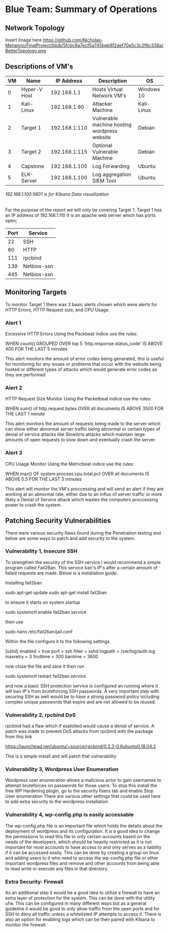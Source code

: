 # Blue Team: Summary of Operations

## Network Topology

Insert Image here
https://github.com/Nicholas-Menanno/FinalProject/blob/5fcbc8a7ecf5a745beb8f2aef70e5c3c2f6c338a/BetterTopology.png

## Descriptions of VM's

| VM 	| Name         	| IP Address    	| Description                                  	| OS         	|
|----	|--------------	|---------------	|----------------------------------------------	|------------	|
| 0  	| Hyper-V Host 	| 192.168.1.1   	| Hosts Virtual Network VM's                   	| Windows 10 	|
| 1  	| Kali-Linux   	| 192.168.1.90  	| Attacker Machine                             	| Kali-Linux 	|
| 2  	| Target 1     	| 192.168.1.110 	| Vulnerable machine hosting wordpress website 	| Debian     	|
| 3  	| Target 2     	| 192.168.1.115 	| Optional Vulnerable Machine                  	| Debian     	|
| 4  	| Capstone     	| 192.168.1.105 	| Log Forwarding                               	| Ubuntu     	|
| 5  	| ELK-Server   	| 192.168.1.100 	| Log aggregation SIEM Tool                    	| Ubuntu     	|

###### 192.168.1.100:5601 is for Kibana Data visualization

For the purpose of the report we will only be covering Target 1.
Target 1 has an IP address of 192.168.1.110
It is an apache web server which has ports open;

| Port 	| Service     	|
|------	|-------------	|
| 22   	| SSH         	|
| 80   	| HTTP        	|
| 111  	| rpcbind     	|
| 139  	| Netbios-ssn 	|
| 445  	| Netbios-ssn 	|


## Monitoring Targets

To monitor Target 1 there was 3 basic alerts chosen which were alerts for HTTP Errors, HTTP Request size, and CPU Usage.

### Alert 1

Excessive HTTP Errors
Using the Packbeat indice use the rules:

WHEN count() GROUPED OVER top 5 'http.response.status\_code' IS ABOVE 400 FOR THE LAST 5 minutes

This alert monitors the amount of error codes being generated, this is useful for monitoring for any issues or problems
that occur with the website being hosted or different types of attacks which would generate error codes as they are performed

### Alert 2

HTTP Request Size Monitor
Using the Packetbeat indice use the rules:

WHEN sum() of http.request.bytes OVER all documents IS ABOVE 3500 FOR THE LAST 1 minute

This alert monitors the amount of requests being made to the server which can show either abnormal server traffic being abnormal
or certain types of denial of service attacks like Slowloris attacks which maintain large amounts of open requests to slow down
and eventually crash the server.

### Alert 3

CPU Usage Monitor
Using the Metricbeat indice use the rules:

WHEN max() OF system.process.cpu.total.pct OVER all documents IS ABOVE 0.5 FOR THE LAST 5 minutes

This alert will monitor the VM's proccessing and will send an alert if they are working at an abnormal rate, either due to
an influx of server traffic or more likely a Denial of Service attack which wastes the computers proccessing power to crash
the system.




## Patching Security Vulnerabilities

There were various security flaws found during the Penetration testing and below are some ways to patch and add security
to the system.

### Vulnerability 1, Insecure SSH

To strengthen the security of the SSH service I would recommend a simple program called Fail2Ban. This service ban's IP's after
a certain amount of failed requests are made. Below is a installation guide.

Installing fail2ban

sudo apt-get update
sudo apt-get install fail2ban

to ensure it starts on system startup

sudo systemctl enable fail2ban.service

then use

sudo nano /etc/fail2ban/jail.conf

Within the file configure it to the following settings

[sshd]
enabled = true
port = ssh
filter = sshd
logpath = /var/log/auth.log
maxretry = 3
findtime = 300
bantime = 3600

now close the file and save it then run

sudo systemctl restart fail2ban.service

and now a basic SSH protection service is configured an running where it will ban IP's from bruteforcing SSH passwords.
A very important step with securing SSH as well would be to have a strong password policy including complex unique passwords
that expire and are not allowed to be reused.

### Vulnerability 2, rpcbind DoS

rpcbind had a flaw which if exploited would cause a denial of service.
A patch was made to prevent DoS attacks from rpcbind with the package from this link

https://launchpad.net/ubuntu/+source/rpcbind/0.2.3-0.6ubuntu0.18.04.2

This is a simple install and will patch that vulnerability

### Vulnerability 3, Wordpress User Enumeration

Wordpress user enumeration allows a malicious actor to gain usernames to attempt bruteforces on passwords for those users.
To stop this install the free WP Hardening plugin, go to the security fixers tab and enable Stop User enumeration
There are various other settings that could be used here to add extra security to the wordpress installation

### Vulnerability 4, wp-config.php is easily accessable

The wp-config.php file is an important file which holds the details about the deployment of wordpress and its configuration.
It is a good idea to change the permissions to read this file to only certain accounts based on the needs
of the developers, which should be heavily restricted as it is not important for most accounts to have access to
and only serves as a liability if it can be accessed easily.
This can be done by creating a group on linux and adding users to it who need to access the wp-config.php file
or other important wordpress files and remove and other accounts from being able to read write or execute any files
in that directory.

### Extra Security: Firewall

As an additional step it would be a good idea to utilize a firewall to have an extra layer of protection for the
system. This can be done with the utility ufw. This can be configured in many different ways but as a general
guideline it would be good to only allow traffic from the open ports and for SSH to deny all traffic unless
a whitelisted IP attempts to access it. There is also an option for enabling logs which can be then
paired with Kibana to monitor the firewall.


